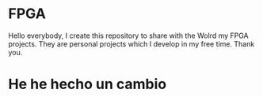 # FPGA
Hello everybody, I create this repository to share with the Wolrd my FPGA projects. They are personal projects which I develop in my free time.
Thank you.
# He he hecho un cambio
